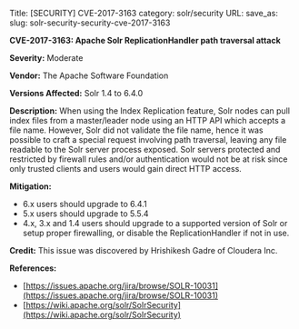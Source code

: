 Title: [SECURITY] CVE-2017-3163
category: solr/security
URL:
save_as:
slug: solr-security-security-cve-2017-3163

**CVE-2017-3163: Apache Solr ReplicationHandler path traversal attack**

**Severity:** Moderate

**Vendor:**
The Apache Software Foundation

**Versions Affected:**
Solr 1.4 to 6.4.0

**Description:**
When using the Index Replication feature, Solr nodes can pull index files from
a master/leader node using an HTTP API which accepts a file name. However,
Solr did not validate the file name, hence it was possible to craft a special
request involving path traversal, leaving any file readable to the Solr server
process exposed. Solr servers protected and restricted by firewall rules
and/or authentication would not be at risk since only trusted clients and users
would gain direct HTTP access.

**Mitigation:**

* 6.x users should upgrade to 6.4.1
* 5.x users should upgrade to 5.5.4
* 4.x, 3.x and 1.4 users should upgrade to a supported version of Solr
or setup proper firewalling, or disable the ReplicationHandler if not in use.

**Credit:**
This issue was discovered by ﻿Hrishikesh Gadre of Cloudera Inc.

**References:**

* [https://issues.apache.org/jira/browse/SOLR-10031](https://issues.apache.org/jira/browse/SOLR-10031)
* [https://wiki.apache.org/solr/SolrSecurity](https://wiki.apache.org/solr/SolrSecurity)

